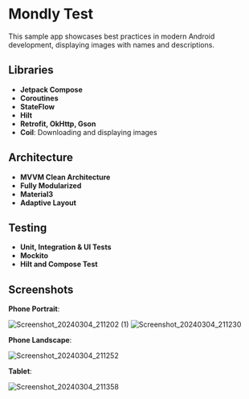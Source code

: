 # Mondly Test
This sample app showcases best practices in modern Android development, displaying images with names and descriptions.

## Libraries
- **Jetpack Compose**
- **Coroutines**
- **StateFlow**
- **Hilt** 
- **Retrofit, OkHttp, Gson**
- **Coil**: Downloading and displaying images
## Architecture
- **MVVM Clean Architecture** 
- **Fully Modularized**
- **Material3**
- **Adaptive Layout**
## Testing
- **Unit, Integration & UI Tests**
- **Mockito**
- **Hilt and Compose Test**


## Screenshots
**Phone Portrait**:

![Screenshot_20240304_211202 (1)](https://github.com/jawidMuhammadi/MondlyTest/assets/49963168/5ba8cd18-14ab-41db-ab7a-47e5f912b7c7)
![Screenshot_20240304_211230](https://github.com/jawidMuhammadi/MondlyTest/assets/49963168/b6f979d7-318f-4970-8712-d490b0a22f55)


**Phone Landscape**:

![Screenshot_20240304_211252](https://github.com/jawidMuhammadi/MondlyTest/assets/49963168/74746c48-e6d2-4579-b4f3-21c676063faf)


**Tablet**:

![Screenshot_20240304_211358](https://github.com/jawidMuhammadi/MondlyTest/assets/49963168/e246e4cd-772a-4694-8bae-168df281c9d3)


